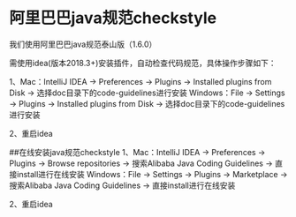 # 阿里巴巴java规范checkstyle

我们使用阿里巴巴java规范泰山版（1.6.0）

需使用idea(版本2018.3+)安装插件，自动检查代码规范，具体操作步骤如下：

1、Mac：IntelliJ IDEA -> Preferences -> Plugins -> Installed plugins from Disk -> 选择doc目录下的code-guidelines进行安装
   Windows：File -> Settings -> Plugins -> Installed plugins from Disk -> 选择doc目录下的code-guidelines进行安装

2、重启idea

##在线安装java规范checkstyle
1、Mac：IntelliJ IDEA -> Preferences -> Plugins -> Browse repositories -> 搜索Alibaba Java Coding Guidelines -> 直接install进行在线安装
   Windows：File -> Settings -> Plugins -> Marketplace -> 搜索Alibaba Java Coding Guidelines -> 直接install进行在线安装

2、重启idea